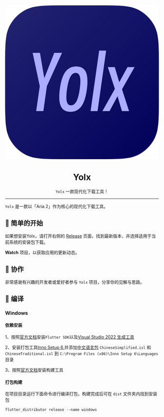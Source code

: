 <p align="center">
<img src="./assets/logo.png"/>
</p>

<div align="center">

# Yolx

`Yolx` 一款现代化下载工具！
  

</div>

---

`Yolx` 是一款以「Aria 2」作为核心的现代化下载工具。

## 🙌 简单的开始

如果想安装Yolx，请打开右侧的 [Release](/releases) 页面，找到最新版本，并选择适用于当前系统的安装包下载。


**Watch** 项目，以获取应用的更新动态。

## 🚀 协作

非常感谢有兴趣的开发者或爱好者参与 `Yolx` 项目，分享你的见解与思路。

## 🍭 编译

### Windows
#### 依赖安装

1、按照[官方文档](https://flutter.cn/docs/get-started/install/windows)安装`Flutter SDK`以及[Visual Studio 2022 生成工具](https://visualstudio.microsoft.com/downloads/#build-tools-for-visual-studio-2022)

2、安装打包工具[Inno Setup 6](https://jrsoftware.org/isinfo.php),并添加[中文语言包](https://jrsoftware.org/files/istrans/) `ChineseSimplified.isl` 和 `ChineseTraditional.isl` 到 `C:\Program Files (x86)\Inno Setup 6\Languages` 目录

3、按照[官方文档](https://distributor.leanflutter.dev/zh-hans/getting-started/)安装构建工具
#### 打包构建

在项目目录运行下面命令进行编译打包，构建完成后可在 `dist` 文件夹内找到安装包

```
flutter_distributor release --name windows
```